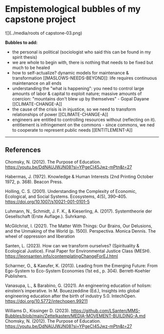 # Empistemological bubbles of my capstone project

![](../media/roots of capstone-03.png)


**Bubbles to add:**
- the personal is political (sociologist who said this can be found in my spirit thesis)
- we are whole to begin with, there is nothing that needs to be fixed but much to be healed
- how to self-actualize? dynamic models for maintenance & transformation [[MASLOWS-NEEDS-BEYOND]]: life requires continuous maintenance on all ends 
- understanding the "what is happening": you need to control large amounts of labor & capital to exploit nature; massive amounts of coercion: "mountains don't blew up by themselves" - Gopal Dayane [[CLIMATE-CHANGE-A]]
- the cause of the crisis is in injustice, so we need to transform relationships of power [[CLIMATE-CHANGE-A]]
- engineers are entitled to controlling resources without (reflecting on it). entitlement is infringement on the commons - since commons, we ned to cooperate to represent public needs [[ENTITLEMENT-A]]

________
## References

Chomsky, N. (2012). The Purpose of Education. https://youtu.be/DdNAUJWJN08?si=YPgeCI45Jwz-mPtn&t=27

Habermas, J. (1972). Knowledge & Human Interests (2nd Printing October 1972, p. 368). Beacon Press.

Holling, C. S. (2001). Understanding the Complexity of Economic, Ecological, and Social Systems. Ecosystems, 4(5), 390–405. https://doi.org/10.1007/s10021-001-0101-5

Luhmann, N., Schmidt, J. F. K., & Kieserling, A. (2017). Systemtheorie der Gesellschaft (Erste Auflage.). Suhrkamp.

McGilchrist, I. (2021). The Matter With Things: Our Brains, Our Delusions, and the Unmaking of the World (p. 1500). Perspectiva. Monica Dennis. The wheel of oppression and liberation

Santen, L. (2023). How can we transform ourselves? (Spirituality & Ecological Justice). Final Paper for Environmental Justice Class (MESH). https://leonsanten.info/contemplatingChangeForEJ.html

Scharmer, O., & Kaeufer, K. (2013). Leading from the Emerging Future: From Ego-System to Eco-System Economies (1st ed., p. 304). Berrett-Koehler Publishers.

Vanasupa, L., & Barabino, G. (2021). An engineering education of holism: einstein’s imperative. In M. Bouezzeddine (Ed.), Insights into global engineering education after the birth of industry 5.0. IntechOpen. https://doi.org/10.5772/intechopen.99211

Williams D., Kissinger D. (2023). https://github.com/LSanten/MMS-Bubbles/blob/main/Zettelkasten/MEDIA-MOVEMENT-BUILDING-A.md Chomsky, N. (2012). The Purpose of Education. https://youtu.be/DdNAUJWJN08?si=YPgeCI45Jwz-mPtn&t=27